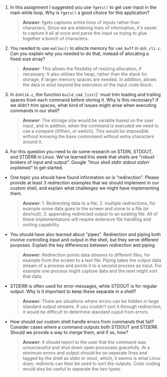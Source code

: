 1. In this assignment I suggested you use `fgets()` to get user input in the main while loop. Why is `fgets()` a good choice for this application?

    > **Answer**:  fgets captures entire lines of inputs rather than characters.  Since we are entering lines of information, it's easier to capture it all at once
    and parse the input vs trying to glue together a bunch of characters.

2. You needed to use `malloc()` to allocte memory for `cmd_buff` in `dsh_cli.c`. Can you explain why you needed to do that, instead of allocating a fixed-size array?

    > **Answer**:  This allows the flexiblity of resizing allocation, if necessary.  It also utilizes the heap, rather than the stack for storage, if larger memory spaces are needed.
    In addition, allows the data to exist beyond the execution of the input code block.


3. In `dshlib.c`, the function `build_cmd_list(`)` must trim leading and trailing spaces from each command before storing it. Why is this necessary? If we didn't trim spaces, what kind of issues might arise when executing commands in our shell?

    > **Answer**:  The storage size would be variable based on the user input, and in addtion, when the command is executed we need to use a compare (if/then, or switch).  This would be impossible
    without knowing the base commmand without extra characters around it.

4. For this question you need to do some research on STDIN, STDOUT, and STDERR in Linux. We've learned this week that shells are "robust brokers of input and output". Google _"linux shell stdin stdout stderr explained"_ to get started.

- One topic you should have found information on is "redirection". Please provide at least 3 redirection examples that we should implement in our custom shell, and explain what challenges we might have implementing them.

    > **Answer**:  1. Redirecting data to a file; 2. multiple redirections, for example some data goes to the screen and some to a file (or dev/null); 3. appending redirected output to an existing file.  All of these implementations will require extensive file handling and sorting capability.

- You should have also learned about "pipes". Redirection and piping both involve controlling input and output in the shell, but they serve different purposes. Explain the key differences between redirection and piping.

    > **Answer**:  Redirection points data streams to different files, for example from the screen to a text file.  Piping takes the output data stream of a process and points it to a second process
    as input. For example one process might capture data and the next might sort that data.

- STDERR is often used for error messages, while STDOUT is for regular output. Why is it important to keep these separate in a shell?

    > **Answer**:  There are situations where errors can be hidden in large standard output streams.  If you couldn't sort it through redirection, it would be difficult to determine standard ouput from errors.

- How should our custom shell handle errors from commands that fail? Consider cases where a command outputs both STDOUT and STDERR. Should we provide a way to merge them, and if so, how?

    > **Answer**:  It should report to the user that the command was unsuccessful and shut down open processes gracefully.  At a minimum errors and output should be on seperate lines and tagged by the shell as stdin or stout, which, it seems is what Linux does; redirects can then be used to sort the outputs.  Color coding would also be useful to separate the two types.